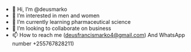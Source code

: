 - 👋 Hi, I’m @deusmarko
- 👀 I’m interested in men and women
- 🌱 I’m currently learning pharmaceutical science
- 💞️ I’m looking to collaborate on business
- 📫 How to reach me (deusfrancismarko4@gmail.com)
And WhatsApp number +255767828211)
